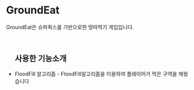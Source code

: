 <h1>GroundEat</h1>
<p>GroundEat은 슈퍼퀵스를 기반으로한 땅따먹기 게임입니다.</p>
<br>
<ul>
  <h2>사용한 기능소개</h2>
  <li>FloodFill 알고리즘 - FloodFill알고리즘을 이용하여 플레이어가 먹은 구역을 채웠습니다</li>
</ul>

